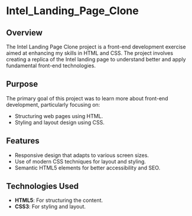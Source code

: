# Intel_Landing_Page_Clone

## Overview

The Intel Landing Page Clone project is a front-end development exercise aimed at enhancing my skills in HTML and CSS. The project involves creating a replica of the Intel landing page to understand better and apply fundamental front-end technologies.

## Purpose

The primary goal of this project was to learn more about front-end development, particularly focusing on:

- Structuring web pages using HTML.
- Styling and layout design using CSS.

## Features

- Responsive design that adapts to various screen sizes.
- Use of modern CSS techniques for layout and styling.
- Semantic HTML5 elements for better accessibility and SEO.

## Technologies Used

- **HTML5**: For structuring the content.
- **CSS3**: For styling and layout.
